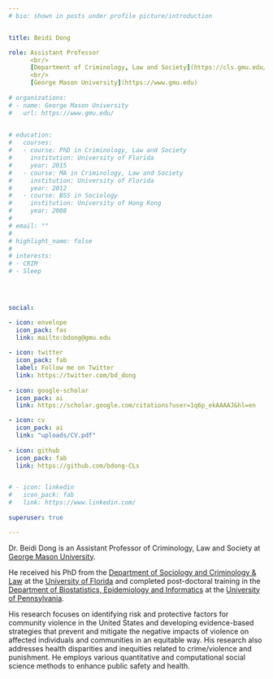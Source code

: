 ```yaml
---
# bio: shown in posts under profile picture/introduction


title: Beidi Dong

role: Assistant Professor
      <br/>
      [Department of Criminology, Law and Society](https://cls.gmu.edu/)
      <br/>
      [George Mason University](https://www.gmu.edu)
      
# organizations:
# - name: George Mason University
#   url: https://www.gmu.edu/
      

# education:
#   courses:
#   - course: PhD in Criminology, Law and Society
#     institution: University of Florida
#     year: 2015
#   - course: MA in Criminology, Law and Society
#     institution: University of Florida
#     year: 2012
#   - course: BSS in Sociology
#     institution: University of Hong Kong
#     year: 2008
#     
# email: ""
# 
# highlight_name: false
# 
# interests:
# - CRIM
# - Sleep


  

social:

- icon: envelope
  icon_pack: fas
  link: mailto:bdong@gmu.edu
  
- icon: twitter
  icon_pack: fab
  label: Follow me on Twitter
  link: https://twitter.com/bd_dong
  
- icon: google-scholar
  icon_pack: ai
  link: https://scholar.google.com/citations?user=1q6p_ekAAAAJ&hl=en 

- icon: cv
  icon_pack: ai
  link: "uploads/CV.pdf"
  
- icon: github
  icon_pack: fab
  link: https://github.com/bdong-CLs


# - icon: linkedin
#   icon_pack: fab
#   link: https://www.linkedin.com/
  
superuser: true

---
```


Dr. Beidi Dong is an Assistant Professor of Criminology, Law and Society at [George Mason University](https://www.gmu.edu). 

He received his PhD from the [Department of Sociology and Criminology & Law](https://soccrim.clas.ufl.edu/) at the [University of Florida](https://www.ufl.edu) and completed post-doctoral training in the [Department of Biostatistics, Epidemiology and Informatics](https://www.dbei.med.upenn.edu/) at the [University of Pennsylvania](https://www.upenn.edu).

His research focuses on identifying risk and protective factors for community violence in the United States and developing evidence-based strategies that prevent and mitigate the negative impacts of violence on affected individuals and communities in an equitable way. His research also addresses health disparities and inequities related to crime/violence and punishment. He employs various quantitative and computational social science methods to enhance public safety and health.